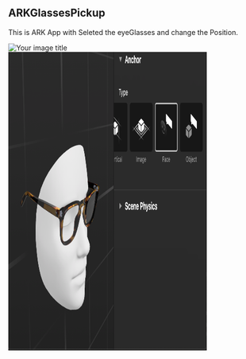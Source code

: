 ## ARKGlassesPickup
This is ARK App with Seleted the eyeGlasses and change the Position.


<img src="GlassSelectionDemo/Images/imag2.png" alt="Your image title" width="400" height="600" />
<img src="GlassSelectionDemo/Images/imag1.png" alt="Your image title" width="400" height="600" />







